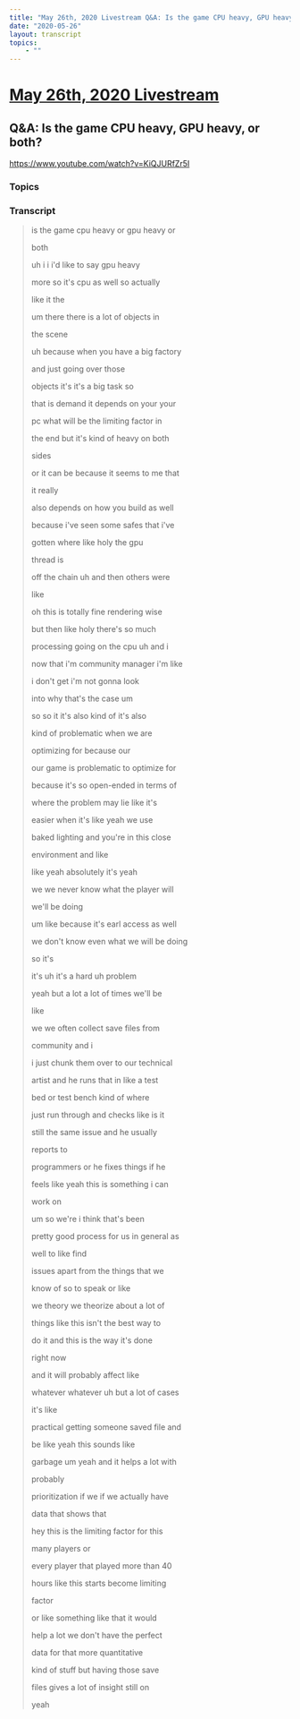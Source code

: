 ```yaml
---
title: "May 26th, 2020 Livestream Q&A: Is the game CPU heavy, GPU heavy, or both?"
date: "2020-05-26"
layout: transcript
topics:
    - ""
---
```

# [May 26th, 2020 Livestream](../2020-05-26.md)
## Q&A: Is the game CPU heavy, GPU heavy, or both?
https://www.youtube.com/watch?v=KiQJURfZr5I

### Topics


### Transcript

> is the game cpu heavy or gpu heavy or
> 
> both
> 
> uh i i i'd like to say gpu heavy
> 
> more so it's cpu as well so actually
> 
> like it the
> 
> um there there is a lot of objects in
> 
> the scene
> 
> uh because when you have a big factory
> 
> and just going over those
> 
> objects it's it's a big task so
> 
> that is demand it depends on your your
> 
> pc what will be the limiting factor in
> 
> the end but it's kind of heavy on both
> 
> sides
> 
> or it can be because it seems to me that
> 
> it really
> 
> also depends on how you build as well
> 
> because i've seen some safes that i've
> 
> gotten where like holy the gpu
> 
> thread is
> 
> off the chain uh and then others were
> 
> like
> 
> oh this is totally fine rendering wise
> 
> but then like holy there's so much
> 
> processing going on the cpu uh and i
> 
> now that i'm community manager i'm like
> 
> i don't get i'm not gonna look
> 
> into why that's the case um
> 
> so so it it's also kind of it's also
> 
> kind of problematic when we are
> 
> optimizing for because our
> 
> our game is problematic to optimize for
> 
> because it's so open-ended in terms of
> 
> where the problem may lie like it's
> 
> easier when it's like yeah we use
> 
> baked lighting and you're in this close
> 
> environment and like
> 
> like yeah absolutely it's yeah
> 
> we we never know what the player will
> 
> we'll be doing
> 
> um like because it's earl access as well
> 
> we don't know even what we will be doing
> 
> so it's
> 
> it's uh it's a hard uh problem
> 
> yeah but a lot a lot of times we'll be
> 
> like
> 
> we we often collect save files from
> 
> community and i
> 
> i just chunk them over to our technical
> 
> artist and he runs that in like a test
> 
> bed or test bench kind of where
> 
> just run through and checks like is it
> 
> still the same issue and he usually
> 
> reports to
> 
> programmers or he fixes things if he
> 
> feels like yeah this is something i can
> 
> work on
> 
> um so we're i think that's been
> 
> pretty good process for us in general as
> 
> well to like find
> 
> issues apart from the things that we
> 
> know of so to speak or like
> 
> we theory we theorize about a lot of
> 
> things like this isn't the best way to
> 
> do it and this is the way it's done
> 
> right now
> 
> and it will probably affect like
> 
> whatever whatever uh but a lot of cases
> 
> it's like
> 
> practical getting someone saved file and
> 
> be like yeah this sounds like
> 
> garbage um yeah and it helps a lot with
> 
> probably
> 
> prioritization if we if we actually have
> 
> data that shows that
> 
> hey this is the limiting factor for this
> 
> many players or
> 
> every player that played more than 40
> 
> hours like this starts become limiting
> 
> factor
> 
> or like something like that it would
> 
> help a lot we don't have the perfect
> 
> data for that more quantitative
> 
> kind of stuff but having those save
> 
> files gives a lot of insight still on
> 
> yeah
> 
